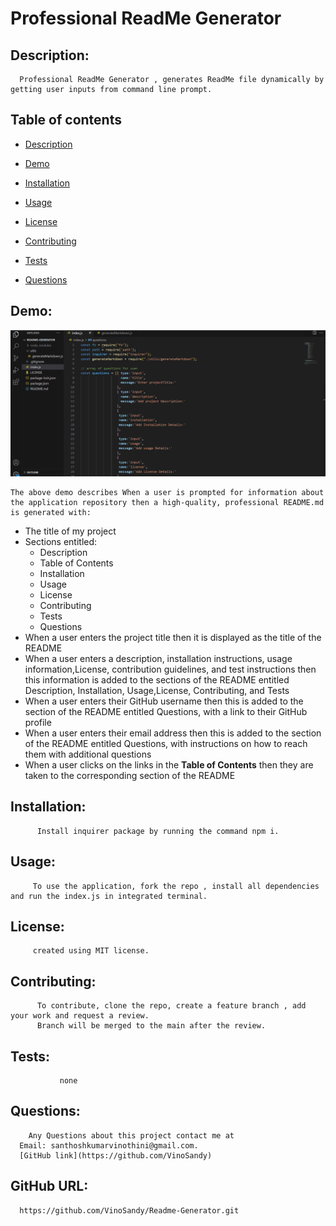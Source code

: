 # Professional ReadMe Generator
   ## Description: 
      Professional ReadMe Generator , generates ReadMe file dynamically by getting user inputs from command line prompt.        

   ## Table of contents
   - [Description](#description)
   
   - [Demo](#demo)

   - [Installation](#installation)

   - [Usage](#usage)

   - [License](#license)

   - [Contributing](#contributing)

   - [Tests](#tests)

   - [Questions](#questions)

  ## Demo:

   ![ReadMe Generator Demo](./assets/Demo/demo.gif) 
    
    The above demo describes When a user is prompted for information about the application repository then a high-quality, professional README.md is generated with:
   * The title of my project 
   * Sections entitled:
      * Description 
      * Table of Contents 
      * Installation 
      * Usage 
      * License 
      * Contributing 
      * Tests 
      * Questions
   * When a user enters the project title then it is displayed as the title of the README
   * When a user enters a description, installation instructions, usage information,License, contribution guidelines, and test instructions then this information is added to the sections of the README entitled Description, Installation, Usage,License, Contributing, and Tests
   * When a user enters their GitHub username then this is added to the section of the README entitled Questions, with a link to their GitHub profile
   * When a user enters their email address then this is added to the section of the README entitled Questions, with instructions on how to reach them with additional questions
   * When a user clicks on the links in the **Table of Contents** then they are taken to the corresponding section of the README
    

   ## Installation:
          Install inquirer package by running the command npm i.  
   ## Usage:
         To use the application, fork the repo , install all dependencies and run the index.js in integrated terminal.
   ## License:
         created using MIT license.
   ## Contributing:
          To contribute, clone the repo, create a feature branch , add your work and request a review.
          Branch will be merged to the main after the review.
   ## Tests:
               none
   ## Questions:
        Any Questions about this project contact me at
      Email: santhoshkumarvinothini@gmail.com.  
      [GitHub link](https://github.com/VinoSandy) 
              
  ## GitHub URL:
      https://github.com/VinoSandy/Readme-Generator.git

   
  